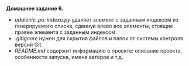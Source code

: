 **Домашнее задание 6.**

- *udalenie_po_indexu.py* удаляет элемент с заданным индексом из генерируемого списка, сдвинув влево все элементы, 
  стоящие правее элемента с заданным индексом.
- *.gitignore* нужен для скрытия файлов и папок от системы контроля версий Git.
- *README.md* содержит информацию о проекте: описание проекта, особенности запуска, имена авторов и т.д.